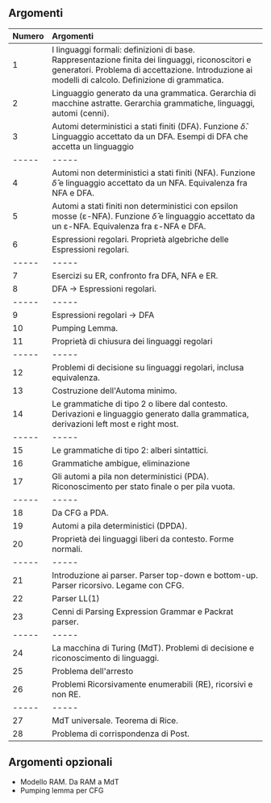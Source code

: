 ## Argomenti

|Numero  |Argomenti |
|:-----|:-----|
| 1  | I linguaggi formali: definizioni di base. Rappresentazione finita dei linguaggi, riconoscitori e generatori. Problema di accettazione. Introduzione ai modelli di calcolo. Definizione di grammatica. |
| 2  | Linguaggio generato da una grammatica. Gerarchia di macchine astratte. Gerarchia grammatiche, linguaggi, automi (cenni). |
| 3  | Automi deterministici a stati finiti (DFA). Funzione $\hat{\delta}$. Linguaggio accettato da un DFA. Esempi di DFA che accetta un linguaggio |
|-----|-----|
| 4  | Automi non deterministici a stati finiti (NFA). Funzione $\hat{\delta}$ e linguaggio accettato da un NFA. Equivalenza fra NFA e DFA. |
| 5  | Automi a stati finiti non deterministici con epsilon mosse (ε-NFA). Funzione $\hat{\delta}$ e linguaggio accettato da un ε-NFA. Equivalenza fra ε-NFA e DFA. |
| 6  | Espressioni regolari. Proprietà algebriche delle Espressioni regolari. |
|-----|-----|
| 7  | Esercizi su ER, confronto fra DFA, NFA e ER. |
| 8  | DFA -> Espressioni regolari. |
|-----|-----|
| 9  | Espressioni regolari -> DFA |
|10  | Pumping Lemma. |
|11  | Proprietà di chiusura dei linguaggi regolari |
|-----|-----|
|12  | Problemi di decisione su linguaggi regolari, inclusa equivalenza. |
|13  | Costruzione dell'Automa minimo. |
|14  | Le grammatiche di tipo 2 o libere dal contesto.  Derivazioni e linguaggio generato dalla grammatica, derivazioni left most e   right most. |
|-----|-----|
|15  | Le grammatiche di tipo 2: alberi sintattici. | 
|16  | Grammatiche ambigue, eliminazione |
|17  | Gli automi a pila non deterministici (PDA). Riconoscimento per stato finale o per pila vuota. |
|-----|-----|
|18  | Da CFG a PDA. |
|19  | Automi a pila deterministici (DPDA).  |
|20  | Proprietà dei linguaggi liberi da contesto. Forme normali. |
|-----|-----|
|21  | Introduzione ai parser. Parser top-down e bottom-up. Parser ricorsivo. Legame con CFG. |
|22  | Parser LL(1) |
|23  | Cenni di Parsing Expression Grammar e Packrat parser. |
|-----|-----|
|24  | La macchina di Turing (MdT). Problemi di decisione e riconoscimento di  linguaggi. |
|25  | Problema dell'arresto |
|26  | Problemi Ricorsivamente enumerabili (RE), ricorsivi e non RE. |
|-----|-----|
|27  | MdT universale. Teorema di Rice. |
|28  | Problema di corrispondenza di Post. |

## Argomenti opzionali

*  Modello RAM. Da RAM a MdT
*  Pumping lemma per CFG

<!--  LocalWords:  Rappresentazione Definizione Derivazioni
 -->
